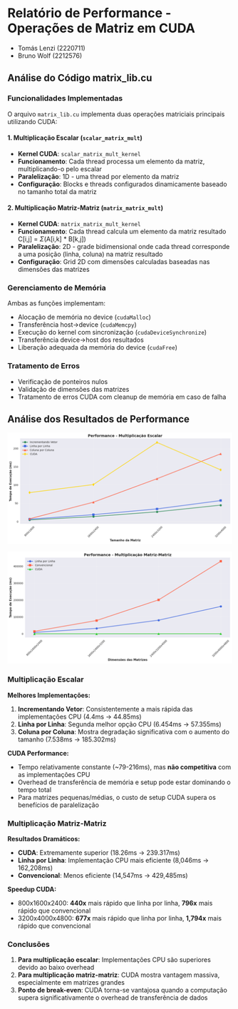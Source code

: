 # Relatório de Performance - Operações de Matriz em CUDA
- Tomás Lenzi (2220711)
- Bruno Wolf (2212576)

## Análise do Código matrix_lib.cu

### Funcionalidades Implementadas

O arquivo `matrix_lib.cu` implementa duas operações matriciais principais utilizando CUDA:

#### 1. Multiplicação Escalar (`scalar_matrix_mult`)
- **Kernel CUDA**: `scalar_matrix_mult_kernel` 
- **Funcionamento**: Cada thread processa um elemento da matriz, multiplicando-o pelo escalar
- **Paralelização**: 1D - uma thread por elemento da matriz
- **Configuração**: Blocks e threads configurados dinamicamente baseado no tamanho total da matriz

#### 2. Multiplicação Matriz-Matriz (`matrix_matrix_mult`)
- **Kernel CUDA**: `matrix_matrix_mult_kernel`
- **Funcionamento**: Cada thread calcula um elemento da matriz resultado C[i,j] = $\Sigma$(A[i,k] * B[k,j])
- **Paralelização**: 2D - grade bidimensional onde cada thread corresponde a uma posição (linha, coluna) na matriz resultado
- **Configuração**: Grid 2D com dimensões calculadas baseadas nas dimensões das matrizes

### Gerenciamento de Memória
Ambas as funções implementam:
- Alocação de memória no device (`cudaMalloc`)
- Transferência host→device (`cudaMemcpy`)
- Execução do kernel com sincronização (`cudaDeviceSynchronize`)
- Transferência device→host dos resultados
- Liberação adequada da memória do device (`cudaFree`)

### Tratamento de Erros
- Verificação de ponteiros nulos
- Validação de dimensões das matrizes
- Tratamento de erros CUDA com cleanup de memória em caso de falha


## Análise dos Resultados de Performance

![Gráfico Scalar_Matrix](images/grafico_scalar.png)

![Gráfico Scalar_Matrix](images/grafico_matriz.png)

### Multiplicação Escalar

**Melhores Implementações:**
1. **Incrementando Vetor**: Consistentemente a mais rápida das implementações CPU (4.4ms → 44.85ms)
2. **Linha por Linha**: Segunda melhor opção CPU (6.454ms → 57.355ms)
3. **Coluna por Coluna**: Mostra degradação significativa com o aumento do tamanho (7.538ms → 185.302ms)

**CUDA Performance:**
- Tempo relativamente constante (~79-216ms), mas **não competitiva** com as implementações CPU
- Overhead de transferência de memória e setup pode estar dominando o tempo total
- Para matrizes pequenas/médias, o custo de setup CUDA supera os benefícios de paralelização

### Multiplicação Matriz-Matriz

**Resultados Dramáticos:**
- **CUDA**: Extremamente superior (18.26ms → 239.317ms)
- **Linha por Linha**: Implementação CPU mais eficiente (8,046ms → 162,208ms)  
- **Convencional**: Menos eficiente (14,547ms → 429,485ms)

**Speedup CUDA:**
- 800x1600x2400: **440x** mais rápido que linha por linha, **796x** mais rápido que convencional
- 3200x4000x4800: **677x** mais rápido que linha por linha, **1,794x** mais rápido que convencional

### Conclusões

1. **Para multiplicação escalar**: Implementações CPU são superiores devido ao baixo overhead
2. **Para multiplicação matriz-matriz**: CUDA mostra vantagem massiva, especialmente em matrizes grandes
3. **Ponto de break-even**: CUDA torna-se vantajosa quando a computação supera significativamente o overhead de transferência de dados
